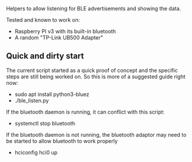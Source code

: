 Helpers to allow listening for BLE advertisements and showing the data.

Tested and known to work on:
- Raspberry PI v3 with its built-in bluetooth
- A random "TP-Link UB500 Adapter"

## Quick and dirty start

The current script started as a quick proof of concept and the specific steps
are still being worked on.  So this is more of a suggested guide right now:

- sudo apt install python3-bluez
- ./ble_listen.py

If the bluetooth daemon is running, it can conflict with this script:
- systemctl stop bluetooth

If the bluetooth daemon is not running, the bluetooth adaptor may need to be
started to allow bluetooth to work properly
- hciconfig hci0 up
